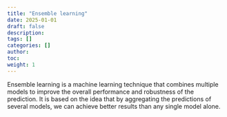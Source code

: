 ```yaml
---
title: "Ensemble learning"
date: 2025-01-01
draft: false
description:
tags: []
categories: []
author:
toc:
weight: 1
---
```


Ensemble learning is a machine learning technique that combines multiple models to improve the overall performance and robustness of the prediction. It is based on the idea that by aggregating the predictions of several models, we can achieve better results than any single model alone.

